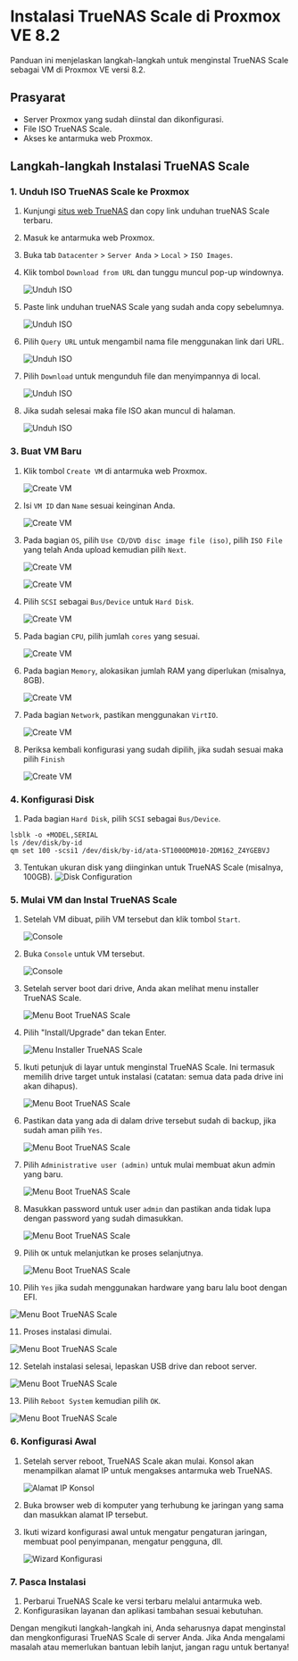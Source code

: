 # Instalasi TrueNAS Scale di Proxmox VE 8.2

Panduan ini menjelaskan langkah-langkah untuk menginstal TrueNAS Scale sebagai VM di Proxmox VE versi 8.2.

## Prasyarat

- Server Proxmox yang sudah diinstal dan dikonfigurasi.
- File ISO TrueNAS Scale.
- Akses ke antarmuka web Proxmox.

## Langkah-langkah Instalasi TrueNAS Scale

### 1. Unduh ISO TrueNAS Scale ke Proxmox

1. Kunjungi [situs web TrueNAS](https://www.truenas.com/download-truenas-scale/) dan copy link unduhan trueNAS Scale terbaru.
2. Masuk ke antarmuka web Proxmox.
3. Buka tab `Datacenter` > `Server Anda` > `Local` > `ISO Images`.
4. Klik tombol `Download from URL` dan tunggu muncul pop-up windownya.
   
   ![Unduh ISO](download-from-url.png)

5. Paste link unduhan trueNAS Scale yang sudah anda copy sebelumnya.

   ![Unduh ISO](download-from-url-popup.png)

6. Pilih `Query URL` untuk mengambil nama file menggunakan link dari URL.

   ![Unduh ISO](download-from-url-popup-query-url.png)

7. Pilih `Download` untuk mengunduh file dan menyimpannya di local.

   ![Unduh ISO](download-from-url-popup-download.png)

8. Jika sudah selesai maka file ISO akan muncul di halaman.

   ![Unduh ISO](download-from-url-finish.png)

### 3. Buat VM Baru

1. Klik tombol `Create VM` di antarmuka web Proxmox.
   
   ![Create VM](create-vm.png)
   
2. Isi `VM ID` dan `Name` sesuai keinginan Anda.
   
   ![Create VM](create-vm-general.png)

3. Pada bagian `OS`, pilih `Use CD/DVD disc image file (iso)`, pilih `ISO File` yang telah Anda upload kemudian pilih `Next`.

   ![Create VM](create-vm-iso.png)
   
   ![Create VM](create-vm-iso-next.png)
   
4. Pilih `SCSI` sebagai `Bus/Device` untuk `Hard Disk`.

   ![Create VM](create-vm-disk.png)

5. Pada bagian `CPU`, pilih jumlah `cores` yang sesuai.

   ![Create VM](create-vm-cpu.png)
    
6. Pada bagian `Memory`, alokasikan jumlah RAM yang diperlukan (misalnya, 8GB).

   ![Create VM](create-vm-memory.png)
    
7. Pada bagian `Network`, pastikan menggunakan `VirtIO`.

    ![Create VM](create-vm-network.png)

8. Periksa kembali konfigurasi yang sudah dipilih, jika sudah sesuai maka pilih `Finish`

    ![Create VM](create-vm-finish.png)

### 4. Konfigurasi Disk

1. Pada bagian `Hard Disk`, pilih `SCSI` sebagai `Bus/Device`.

```
lsblk -o +MODEL,SERIAL
ls /dev/disk/by-id
qm set 100 -scsi1 /dev/disk/by-id/ata-ST1000DM010-2DM162_Z4YGEBVJ
```
   
3. Tentukan ukuran disk yang diinginkan untuk TrueNAS Scale (misalnya, 100GB).
   ![Disk Configuration](images/proxmox-disk-config.png)

### 5. Mulai VM dan Instal TrueNAS Scale

1. Setelah VM dibuat, pilih VM tersebut dan klik tombol `Start`.

   ![Console](vm-console-start.png)
   
2. Buka `Console` untuk VM tersebut.
   
   ![Console](vm-console-start-novnc.png)

3. Setelah server boot dari drive, Anda akan melihat menu installer TrueNAS Scale.
   
   ![Menu Boot TrueNAS Scale](1.jpg)
    
4. Pilih "Install/Upgrade" dan tekan Enter.

   ![Menu Installer TrueNAS Scale](2.jpg)
      
5. Ikuti petunjuk di layar untuk menginstal TrueNAS Scale. Ini termasuk memilih drive target untuk instalasi (catatan: semua data pada drive ini akan dihapus).

   ![Menu Boot TrueNAS Scale](3.jpg)

6. Pastikan data yang ada di dalam drive tersebut sudah di backup, jika sudah aman pilih `Yes`.

   ![Menu Boot TrueNAS Scale](4.jpg)

7. Pilih `Administrative user (admin)` untuk mulai membuat akun admin yang baru.

   ![Menu Boot TrueNAS Scale](5.jpg)

8. Masukkan password untuk user `admin` dan pastikan anda tidak lupa dengan password yang sudah dimasukkan.

   ![Menu Boot TrueNAS Scale](6.jpg)

9. Pilih `OK` untuk melanjutkan ke proses selanjutnya.

   ![Menu Boot TrueNAS Scale](7.jpg)

10. Pilih `Yes` jika sudah menggunakan hardware yang baru lalu boot dengan EFI.

   ![Menu Boot TrueNAS Scale](8.jpg)

11. Proses instalasi dimulai.

   ![Menu Boot TrueNAS Scale](9.jpg)
   
12. Setelah instalasi selesai, lepaskan USB drive dan reboot server.

   ![Menu Boot TrueNAS Scale](10.jpg)

13. Pilih `Reboot System` kemudian pilih `OK`.

   ![Menu Boot TrueNAS Scale](11.jpg)

### 6. Konfigurasi Awal

1. Setelah server reboot, TrueNAS Scale akan mulai. Konsol akan menampilkan alamat IP untuk mengakses antarmuka web TrueNAS.
   
   ![Alamat IP Konsol](12.png)
   
3. Buka browser web di komputer yang terhubung ke jaringan yang sama dan masukkan alamat IP tersebut.
4. Ikuti wizard konfigurasi awal untuk mengatur pengaturan jaringan, membuat pool penyimpanan, mengatur pengguna, dll.
   
   ![Wizard Konfigurasi](15.jpg)

### 7. Pasca Instalasi

1. Perbarui TrueNAS Scale ke versi terbaru melalui antarmuka web.
2. Konfigurasikan layanan dan aplikasi tambahan sesuai kebutuhan.

Dengan mengikuti langkah-langkah ini, Anda seharusnya dapat menginstal dan mengkonfigurasi TrueNAS Scale di server Anda. Jika Anda mengalami masalah atau memerlukan bantuan lebih lanjut, jangan ragu untuk bertanya!
